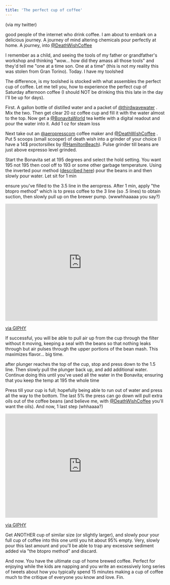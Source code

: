 ```yaml
---
title: 'The perfect cup of coffee'
---
```


(via my twitter)

good people of the internet who drink coffee. I am about to embark on a delicious journey. A journey of mind altering chemicals pour perfectly at home. A journey, into [@DeathWishCoffee](https://twitter.com/DeathWishCoffee)

I remember as a child, and seeing the tools of my father or grandfather's workshop and thinking "wow... how did they amass all those tools" and they'd tell me "one at a time son. One at a time" (this is not my reality this was stolen from Gran Torino). Today. I have my toolshed

The difference, is my toolshed is stocked with what assembles the perfect cup of coffee. Let me tell you, how to experience the perfect cup of Saturday afternoon coffee (I should NOT be drinking this this late in the day I'll be up for days).

First. A gallon bottle of distilled water and a packet of [@thirdwavewater](https://twitter.com/thirdwavewater) . Mix the two. Then get clear 20 oz coffee cup and fill it with the water almost to the top. Now get a [@BonavitaWorld](https://twitter.com/BonavitaWorld) tea kettle with a digital readout and pour the water into it. Add 1 oz for steam loss

Next take out an [@aeropresscom](https://twitter.com/aeropresscom) coffee maker and [@DeathWishCoffee](https://twitter.com/DeathWishCoffee) . Put 5 scoops (small scooper) of death wish into a grinder of your choice (I have a 14$ proctorsillex by [@HamiltonBeach](https://twitter.com/HamiltonBeach)). Pulse grinder till beans are just above expresso level grinded.

Start the Bonavita set at 195 degrees and select the hold setting. You want 195 not 195 then cool off to 193 or some other garbage temperature. Using the inverted pour method ([described here](http://coffeenate.com/how-to-make-coffee-with-the-aeropress-aeropress-video-tutorial/)) pour the beans in and then slowly pour water. Let sit for 1 min

ensure you've filled to the 3.5 line in the aeropress. After 1 min, apply "the btopro method" which is to press coffee to the 3 line (so .5 lines) to obtain suction, then slowly pull up on the brewer pump. (wwwhhaaaaa you say?)
<iframe src="https://giphy.com/embed/91fEJqgdsnu4E" width="480" height="368" frameBorder="0" class="giphy-embed" allowFullScreen></iframe><p><a href="https://giphy.com/gifs/camera-kickstarter-possibilities-91fEJqgdsnu4E">via GIPHY</a></p>
If successful, you will be able to pull air up from the cup through the filter without it moving, keeping a seal with the beans so that nothing leaks through but air pulses through the upper portions of the bean mash. This maximizes flavor... big time.

after plunger reaches the top of the cup, stop and press down to the 1.5 line. Then slowly pull the plunger back up, and add additional water. Continue doing this until you've used all the water in the Bonavita; ensuring that you keep the temp at 195 the whole time

Press till your cup is full; hopefully being able to run out of water and press all the way to the bottom. The last 5% the press can go down will pull extra oils out of the coffee beans (and believe me, with [@DeathWishCoffee](https://twitter.com/DeathWishCoffee) you'll want the oils). And now, 1 last step (whhaaaa?)
<iframe src="https://giphy.com/embed/tu54GM19sqJOw" width="480" height="327" frameBorder="0" class="giphy-embed" allowFullScreen></iframe><p><a href="https://giphy.com/gifs/pedro-no-ahora-porfavor-nios-en-crecimiento-tu54GM19sqJOw">via GIPHY</a></p>
Get ANOTHER cup of similar size (or slightly larger), and slowly pour your full cup of coffee into this one until you hit about 95% empty. Very, slowly pour this last amount and you'll be able to trap any excessive sediment added via "the btopro method" and discard.

And now. You have the ultimate cup of home brewed coffee. Perfect for enjoying while the kids are napping and you write an excessively long series of tweets about how you typically spend 15 minutes making a cup of coffee much to the critique of everyone you know and love. Fin.